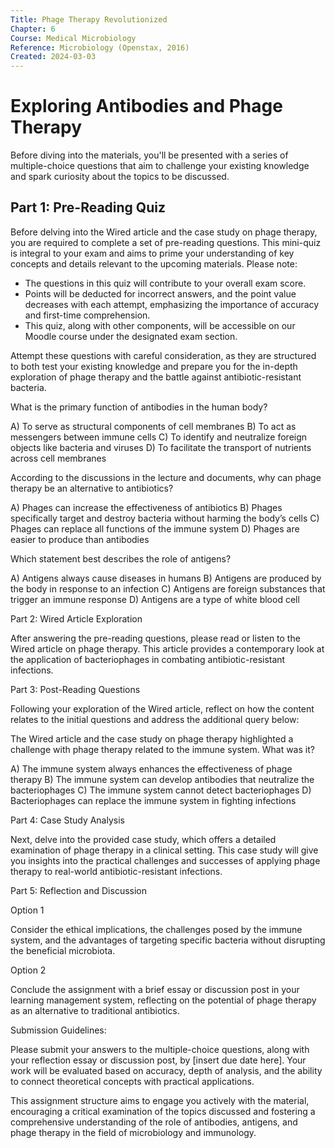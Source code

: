 ```yaml
---
Title: Phage Therapy Revolutionized
Chapter: 6
Course: Medical Microbiology
Reference: Microbiology (Openstax, 2016)
Created: 2024-03-03
---
```

# Exploring Antibodies and Phage Therapy





Before diving into the materials, you'll be presented with a series of multiple-choice questions that aim to challenge your existing knowledge and spark curiosity about the topics to be discussed.

## **Part 1: Pre-Reading Quiz**

Before delving into the Wired article and the case study on phage therapy, you are required to complete a set of pre-reading questions. This mini-quiz is integral to your exam and aims to prime your understanding of key concepts and details relevant to the upcoming materials. Please note:

- The questions in this quiz will contribute to your overall exam score.
- Points will be deducted for incorrect answers, and the point value decreases with each attempt, emphasizing the importance of accuracy and first-time comprehension.
- This quiz, along with other components, will be accessible on our Moodle course under the designated exam section.

Attempt these questions with careful consideration, as they are structured to both test your existing knowledge and prepare you for the in-depth exploration of phage therapy and the battle against antibiotic-resistant bacteria.

What is the primary function of antibodies in the human body?

A) To serve as structural components of cell membranes
B) To act as messengers between immune cells
C) To identify and neutralize foreign objects like bacteria and viruses
D) To facilitate the transport of nutrients across cell membranes

According to the discussions in the lecture and documents, why can phage therapy be an alternative to antibiotics?

A) Phages can increase the effectiveness of antibiotics
B) Phages specifically target and destroy bacteria without harming the body’s cells
C) Phages can replace all functions of the immune system
D) Phages are easier to produce than antibodies

Which statement best describes the role of antigens?

A) Antigens always cause diseases in humans
B) Antigens are produced by the body in response to an infection
C) Antigens are foreign substances that trigger an immune response
D) Antigens are a type of white blood cell

Part 2: Wired Article Exploration

After answering the pre-reading questions, please read or listen to the Wired article on phage therapy. This article provides a contemporary look at the application of bacteriophages in combating antibiotic-resistant infections.

Part 3: Post-Reading Questions

Following your exploration of the Wired article, reflect on how the content relates to the initial questions and address the additional query below:

The Wired article and the case study on phage therapy highlighted a challenge with phage therapy related to the immune system. What was it?

A) The immune system always enhances the effectiveness of phage therapy
B) The immune system can develop antibodies that neutralize the bacteriophages
C) The immune system cannot detect bacteriophages
D) Bacteriophages can replace the immune system in fighting infections

Part 4: Case Study Analysis

Next, delve into the provided case study, which offers a detailed examination of phage therapy in a clinical setting. This case study will give you insights into the practical challenges and successes of applying phage therapy to real-world antibiotic-resistant infections.

Part 5: Reflection and Discussion

Option 1

Consider the ethical implications, the challenges posed by the immune system, and the advantages of targeting specific bacteria without disrupting the beneficial microbiota.

Option 2

Conclude the assignment with a brief essay or discussion post in your learning management system, reflecting on the potential of phage therapy as an alternative to traditional antibiotics.



Submission Guidelines:

Please submit your answers to the multiple-choice questions, along with your reflection essay or discussion post, by [insert due date here]. Your work will be evaluated based on accuracy, depth of analysis, and the ability to connect theoretical concepts with practical applications.

This assignment structure aims to engage you actively with the material, encouraging a critical examination of the topics discussed and fostering a comprehensive understanding of the role of antibodies, antigens, and phage therapy in the field of microbiology and immunology.